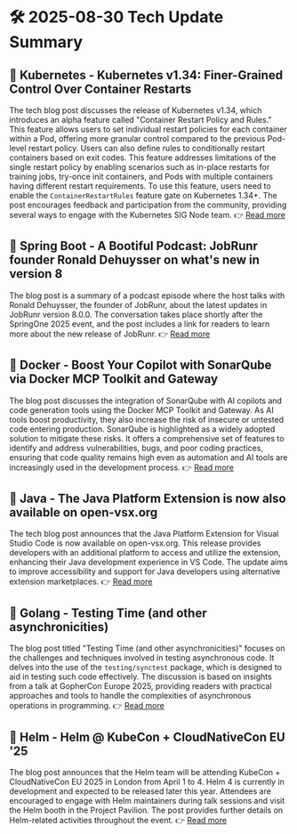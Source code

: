 # 🛠️ 2025-08-30 Tech Update Summary

## 🔹 Kubernetes - Kubernetes v1.34: Finer-Grained Control Over Container Restarts
The tech blog post discusses the release of Kubernetes v1.34, which introduces an alpha feature called "Container Restart Policy and Rules." This feature allows users to set individual restart policies for each container within a Pod, offering more granular control compared to the previous Pod-level restart policy. Users can also define rules to conditionally restart containers based on exit codes. This feature addresses limitations of the single restart policy by enabling scenarios such as in-place restarts for training jobs, try-once init containers, and Pods with multiple containers having different restart requirements. To use this feature, users need to enable the `ContainerRestartRules` feature gate on Kubernetes 1.34+. The post encourages feedback and participation from the community, providing several ways to engage with the Kubernetes SIG Node team.
👉 [Read more](https://kubernetes.io/blog/2025/08/29/kubernetes-v1-34-per-container-restart-policy/)

## 🔹 Spring Boot - A Bootiful Podcast: JobRunr founder Ronald Dehuysser on what's new in version 8
The blog post is a summary of a podcast episode where the host talks with Ronald Dehuysser, the founder of JobRunr, about the latest updates in JobRunr version 8.0.0. The conversation takes place shortly after the SpringOne 2025 event, and the post includes a link for readers to learn more about the new release of JobRunr.
👉 [Read more](https://spring.io/blog/2025/08/28/a-bootiful-podcast-ronald-dehuysser)

## 🔹 Docker - Boost Your Copilot with SonarQube via Docker MCP Toolkit and Gateway
The blog post discusses the integration of SonarQube with AI copilots and code generation tools using the Docker MCP Toolkit and Gateway. As AI tools boost productivity, they also increase the risk of insecure or untested code entering production. SonarQube is highlighted as a widely adopted solution to mitigate these risks. It offers a comprehensive set of features to identify and address vulnerabilities, bugs, and poor coding practices, ensuring that code quality remains high even as automation and AI tools are increasingly used in the development process.
👉 [Read more](https://www.docker.com/blog/blog-sonarqube-copilot-docker-mcp-toolkit/)

## 🔹 Java - The Java Platform Extension is now also available on open-vsx.org
The tech blog post announces that the Java Platform Extension for Visual Studio Code is now available on open-vsx.org. This release provides developers with an additional platform to access and utilize the extension, enhancing their Java development experience in VS Code. The update aims to improve accessibility and support for Java developers using alternative extension marketplaces.
👉 [Read more](https://inside.java/2025/08/29/java-vscode-extension-update/)

## 🔹 Golang - Testing Time (and other asynchronicities)
The blog post titled "Testing Time (and other asynchronicities)" focuses on the challenges and techniques involved in testing asynchronous code. It delves into the use of the `testing/synctest` package, which is designed to aid in testing such code effectively. The discussion is based on insights from a talk at GopherCon Europe 2025, providing readers with practical approaches and tools to handle the complexities of asynchronous operations in programming.
👉 [Read more](https://go.dev/blog/testing-time)

## 🔹 Helm - Helm @ KubeCon + CloudNativeCon EU '25
The blog post announces that the Helm team will be attending KubeCon + CloudNativeCon EU 2025 in London from April 1 to 4. Helm 4 is currently in development and expected to be released later this year. Attendees are encouraged to engage with Helm maintainers during talk sessions and visit the Helm booth in the Project Pavilion. The post provides further details on Helm-related activities throughout the event.
👉 [Read more](https://helm.sh/blog/helm-at-kubecon-eu-25/)

